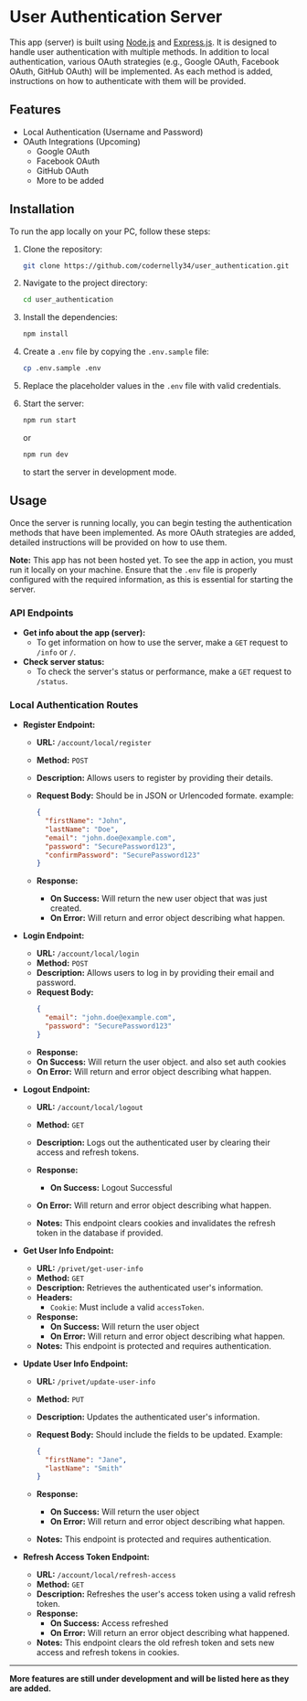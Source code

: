 # User Authentication Server

This app (server) is built using [Node.js](https://nodejs.org/) and
[Express.js](http://expressjs.com/). It is designed to handle user
authentication with multiple methods. In addition to local authentication,
various OAuth strategies (e.g., Google OAuth, Facebook OAuth, GitHub OAuth) will
be implemented. As each method is added, instructions on how to authenticate
with them will be provided.

## Features

- Local Authentication (Username and Password)
- OAuth Integrations (Upcoming)
  - Google OAuth
  - Facebook OAuth
  - GitHub OAuth
  - More to be added

## Installation

To run the app locally on your PC, follow these steps:

1. Clone the repository:

   ```bash
   git clone https://github.com/codernelly34/user_authentication.git
   ```

2. Navigate to the project directory:

   ```bash
   cd user_authentication
   ```

3. Install the dependencies:

   ```bash
   npm install
   ```

4. Create a `.env` file by copying the `.env.sample` file:

   ```bash
   cp .env.sample .env
   ```

5. Replace the placeholder values in the `.env` file with valid credentials.

6. Start the server:

   ```bash
   npm run start
   ```

   or

   ```bash
   npm run dev
   ```

   to start the server in development mode.

## Usage

Once the server is running locally, you can begin testing the authentication
methods that have been implemented. As more OAuth strategies are added, detailed
instructions will be provided on how to use them.

**Note:** This app has not been hosted yet. To see the app in action, you must
run it locally on your machine. Ensure that the `.env` file is properly
configured with the required information, as this is essential for starting the
server.

### API Endpoints

- **Get info about the app (server):**
  - To get information on how to use the server, make a `GET` request to `/info`
    or `/`.
- **Check server status:**
  - To check the server's status or performance, make a `GET` request to
    `/status`.

### Local Authentication Routes

- **Register Endpoint:**

  - **URL:** `/account/local/register`
  - **Method:** `POST`
  - **Description:** Allows users to register by providing their details.
  - **Request Body:** Should be in JSON or Urlencoded formate. example:
    ```json
    {
      "firstName": "John",
      "lastName": "Doe",
      "email": "john.doe@example.com",
      "password": "SecurePassword123",
      "confirmPassword": "SecurePassword123"
    }
    ```
  - **Response:**

    - **On Success:** Will return the new user object that was just created.
    - **On Error:** Will return and error object describing what happen.

- **Login Endpoint:**

  - **URL:** `/account/local/login`
  - **Method:** `POST`
  - **Description:** Allows users to log in by providing their email and
    password.
  - **Request Body:**
    ```json
    {
      "email": "john.doe@example.com",
      "password": "SecurePassword123"
    }
    ```
  - **Response:**
  - **On Success:** Will return the user object. and also set auth cookies
  - **On Error:** Will return and error object describing what happen.

- **Logout Endpoint:**

  - **URL:** `/account/local/logout`
  - **Method:** `GET`
  - **Description:** Logs out the authenticated user by clearing their access
    and refresh tokens.
  - **Response:**
    - **On Success:** Logout Successful
  - **On Error:** Will return and error object describing what happen.

  - **Notes:** This endpoint clears cookies and invalidates the refresh token in
    the database if provided.

- **Get User Info Endpoint:**

  - **URL:** `/privet/get-user-info`
  - **Method:** `GET`
  - **Description:** Retrieves the authenticated user's information.
  - **Headers:**
    - `Cookie`: Must include a valid `accessToken`.
  - **Response:**
    - **On Success:** Will return the user object
    - **On Error:** Will return and error object describing what happen.
  - **Notes:** This endpoint is protected and requires authentication.

- **Update User Info Endpoint:**

  - **URL:** `/privet/update-user-info`
  - **Method:** `PUT`
  - **Description:** Updates the authenticated user's information.
  - **Request Body:** Should include the fields to be updated. Example:
    ```json
    {
      "firstName": "Jane",
      "lastName": "Smith"
    }
    ```
  - **Response:**

    - **On Success:** Will return the user object
    - **On Error:** Will return and error object describing what happen.

  - **Notes:** This endpoint is protected and requires authentication.

- **Refresh Access Token Endpoint:**
  - **URL:** `/account/local/refresh-access`
  - **Method:** `GET`
  - **Description:** Refreshes the user's access token using a valid refresh
    token.
  - **Response:**
    - **On Success:** Access refreshed
    - **On Error:** Will return an error object describing what happened.
  - **Notes:** This endpoint clears the old refresh token and sets new access
    and refresh tokens in cookies.

---

**More features are still under development and will be listed here as they are
added.**
